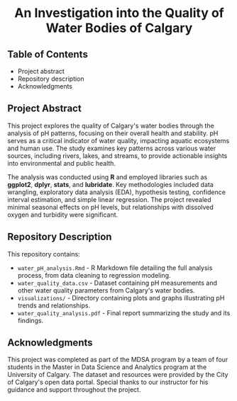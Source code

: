 <h1 align="center"><b>An Investigation into the Quality of Water Bodies of Calgary</b></h1>

## Table of Contents
+ Project abstract
+ Repository description
+ Acknowledgments

## Project Abstract
This project explores the quality of Calgary's water bodies through the analysis of pH patterns, focusing on their overall health and stability. pH serves as a critical indicator of water quality, impacting aquatic ecosystems and human use. The study examines key patterns across various water sources, including rivers, lakes, and streams, to provide actionable insights into environmental and public health.

The analysis was conducted using **R** and employed libraries such as **ggplot2**, **dplyr**, **stats**, and **lubridate**. Key methodologies included data wrangling, exploratory data analysis (EDA), hypothesis testing, confidence interval estimation, and simple linear regression. The project revealed minimal seasonal effects on pH levels, but relationships with dissolved oxygen and turbidity were significant.

## Repository Description
This repository contains:
+ `water_pH_analysis.Rmd` - R Markdown file detailing the full analysis process, from data cleaning to regression modeling.
+ `water_quality_data.csv` - Dataset containing pH measurements and other water quality parameters from Calgary's water bodies.
+ `visualizations/` - Directory containing plots and graphs illustrating pH trends and relationships.
+ `water_quality_analysis.pdf` - Final report summarizing the study and its findings.

## Acknowledgments
This project was completed as part of the MDSA program by a team of four students in the Master in Data Science and Analytics program at the University of Calgary. The dataset and resources were provided by the City of Calgary's open data portal. Special thanks to our instructor for his guidance and support throughout the project.
